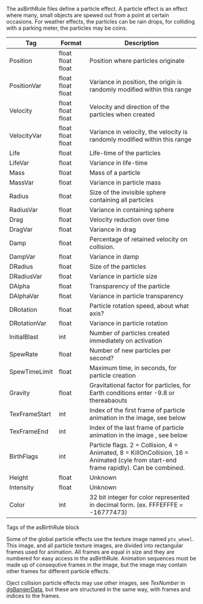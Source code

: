 The asBirthRule files define a particle effect. A particle effect is an
effect where many, small objects are spewed out from a point at certain
occasions. For weather effects, the particles can be rain drops, for
colliding with a parking meter, the particles may be coins.

| Tag           | Format            | Description                                                                          |
| ------------- | ----------------- | ------------------------------------------------------------------------------------ |
| Position      | float float float | Position where particles originate                                                   |
| PositionVar   | float float float | Variance in position, the origin is randomly modified within this range              |
| Velocity      | float float float | Velocity and direction of the particles when created                                 |
| VelocityVar   | float float float | Variance in velocity, the velocity is randomly modified within this range            |
| Life          | float             | Life-time of the particles                                                           |
| LifeVar       | float             | Variance in life-time                                                                |
| Mass          | float             | Mass of a particle                                                                   |
| MassVar       | float             | Variance in particle mass                                                            |
| Radius        | float             | Size of the invisible sphere containing all particles                                |
| RadiusVar     | float             | Variance in containing sphere                                                        |
| Drag          | float             | Velocity reduction over time                                                                              |
| DragVar       | float             | Variance in drag                                                                     |
| Damp          | float             | Percentage of retained velocity on collision.                                                                              |
| DampVar       | float             | Variance in damp                                                                     |
| DRadius       | float             | Size of the particles                                                                |
| DRadiusVar    | float             | Variance in particle size                                                            |
| DAlpha        | float             | Transparency of the particle                                                         |
| DAlphaVar     | float             | Variance in particle transparency                                                    |
| DRotation     | float             | Particle rotation speed, about what axis?                                            |
| DRotationVar  | float             | Variance in particle rotation                                                        |
| InitialBlast  | int               | Number of particles created immediately on activation                                |
| SpewRate      | float             | Number of new particles per second?                                                  |
| SpewTimeLimit | float             | Maximum time, in seconds, for particle creation                                      |
| Gravity       | float             | Gravitational factor for particles, for Earth conditions enter -9.8 or thereabaouts  |
| TexFrameStart | int               | Index of the first frame of particle animation in the image, see below               |
| TexFrameEnd   | int               | Index of the last frame of particle animation in the image , see below               |
| BirthFlags    | int               | Particle flags. 2 = Collision, 4 = Animated, 8 = KillOnCollision, 16 = Animated (cyle from start-end frame rapidly). Can be combined.                                                                              |
| Height        | float             | Unknown                                                                              |
| Intensity     | float             | Unknown                                                                              |
| Color         | int               | 32 bit integer for color represented in decimal form. (ex. FFFEFFFE = -16777473) |

Tags of the asBirthRule block

Some of the global particle effects use the texture image named `ptx_wheel`. This image,
and all particle texture images, are divided into rectangular frames
used for animation. All frames are equal in size and they are numbered
for easy access in the asBirthRule. Animation sequences must be made up
of consequtive frames in the image, but the image may contain other
frames for different particle effects.

Oject collision particle effects may use other images, see *TexNumber*
in [dgBangerData](DgBangerData.md "wikilink"), but these are structured in
the same way, with frames and indices to the frames.
